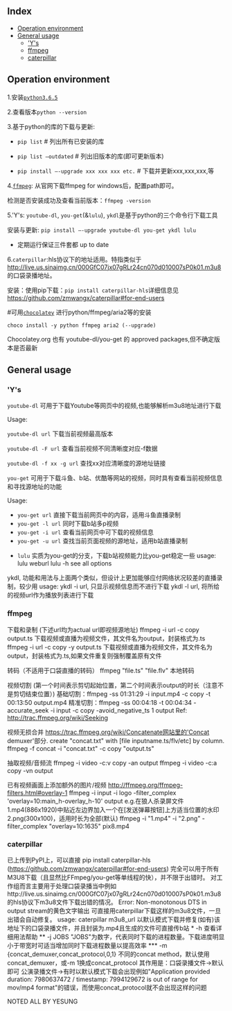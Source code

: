 ## Index
- [Operation environment](#operation-environment)
- [General usage](#general-usage)
  - ['Y's](#ys)
  - [ffmpeg](#ffmpeg)
  - [caterpillar](#caterpillar)

## Operation environment

1.安装[`python3.6.5`](https://www.python.org/downloads/)

2.查看版本`python --version`

3.基于python的库的下载与更新: 

  - `pip list` # 列出所有已安装的库

  - `pip list –outdated` # 列出旧版本的库(即可更新版本)
                            
  - `pip install –-upgrade xxx xxx xxx etc.` # 下载并更新xxx,xxx,xxx,等
                            
4.[`ffmpeg`](http://ffmpeg.org/download.html): 从官网下载ffmpeg for windows后，配置path即可。  

  检测是否安装成功及查看当前版本：`ffmpeg -version`
  
5.'Y's: `youtube-dl`, `you-get`(&`lulu`), `ykdl`是基于python的三个命令行下载工具

   安装与更新: `pip install –-upgrade youtube-dl you-get ykdl lulu`
   
   * 定期运行保证三件套都 up to date
   
6.`caterpillar`:hls协议下的地址适用。特指类似于 http://live.us.sinaimg.cn/000GfC07jx07gRLr24cn070d010007sP0k01.m3u8 的口袋录播地址。

  安装：使用pip下载：`pip install caterpillar-hls`详细信息见 https://github.com/zmwangx/caterpillar#for-end-users

#可用[`chocolatey`](https://chocolatey.org/) 进行python/ffmpeg/aria2等的安装

 `choco install -y python ffmpeg aria2 (--upgrade)`
 
 Chocolatey.org 也有 youtube-dl/you-get 的 approved packages,但不确定版本是否最新

## General usage

### 'Y's

  `youtube-dl` 可用于下载Youtube等网页中的视频,也能够解析m3u8地址进行下载
  
  Usage: 
  
  `youtube-dl url` 下载当前视频最高版本
  
  `youtube-dl -F url` 查看当前视频不同清晰度对应-f数据
         
  `youtube-dl -f xx -g url` 查找xx对应清晰度的源地址链接

  `you-get` 可用于下载斗鱼、b站、优酷等网站的视频，同时具有查看当前视频信息和寻找源地址的功能
 
 Usage: 
   - `you-get url`    直接下载当前网页中的内容，适用斗鱼直播录制
   - `you-get -l url` 同时下载b站多p视频
   - `you-get -i url` 查看当前网页中可下载的视频信息
   - `you-get -u url` 查找当前页面视频的源地址，适用b站直播录制 
         
  * `lulu` 实质为you-get的分支，下载b站视频能力比you-get稳定一些
  usage: lulu weburl
         lulu -h see all options

  ykdl, 功能和用法与上面两个类似，但设计上更加能够应付网络状况较差的直播录制，较少用
  usage: ykdl -i url, 只显示视频信息而不进行下载
         ykdl -l url, 将所给的视频url作为播放列表进行下载

### ffmpeg

  下载和录制 (下述url均为actual url即视频源地址)
  ffmpeg -i url -c copy output.ts 下载视频或直播为视频文件，其文件名为output，封装格式为.ts
  ffmpeg -i url -c copy -y output.ts 下载视频或直播为视频文件，其文件名为output，封装格式为.ts,如果文件重复则强制覆盖原有文件
  
  转码（不适用于口袋直播的转码）
  ffmpeg "file.ts" "file.flv" 本地转码
  
  视频切割 (第一个时间表示剪切起始位置，第二个时间表示output的时长（注意不是剪切结束位置）)
  基础切割：ffmpeg -ss 01:31:29 -i input.mp4 -c copy -t 00:13:50 output.mp4
  精准切割：ffmpeg -ss 00:04:18 -t 00:04:34 -accurate_seek -i input -c copy -avoid_negative_ts 1 output
           Ref: http://trac.ffmpeg.org/wiki/Seeking

  视频无损合并
  https://trac.ffmpeg.org/wiki/Concatenate网站里的'Concat demuxer'部分.
  create "concat.txt" with [file inputname.ts/flv/etc] by column.
  ffmpeg -f concat -i "concat.txt" -c copy "output.ts"

  抽取视频/音频流
  ffmpeg -i video -c:v copy -an output
  ffmpeg -i video -c:a copy -vn output
  
  已有视频画面上添加额外的图片/视频
  http://ffmpeg.org/ffmpeg-filters.html#overlay-1
  ffmpeg -i input -i logo -filter_complex 'overlay=10:main_h-overlay_h-10' output
  e.g.在狼人杀录屏文件1.mp4(886x1920)中贴近左边界加入一个在[发送弹幕按钮]上方适当位置的水印2.png(300x100)，适用时长为全部(默认)
  ffmpeg -i "1.mp4" -i "2.png" -filter_complex "overlay=10:1635" pix8.mp4

### caterpillar 
  已上传到PyPI上，可以直接 pip install caterpillar-hls (https://github.com/zmwangx/caterpillar#for-end-users)
  完全可以用于所有M3U8下载（且显然比FFmpeg/you-get等单线程的快），并不限于出错时。
  对工作组而言主要用于处理口袋录播当中例如http://live.us.sinaimg.cn/000GfC07jx07gRLr24cn070d010007sP0k01.m3u8的hls协议下m3u8文件下载出错的情况。
  Error: Non-monotonous DTS in output stream的黄色文字输出
  可直接用caterpillar下载这样的m3u8文件，一旦出错会自动修复。
  usage: caterpillar m3u8_url 以默认模式下载并修复(如有)该地址下的口袋录播文件，并且封装为.mp4且生成的文件可直接传b站 
         *   -h 查看详细用法帮助
         **  -j JOBS "JOBS"为数字，代表同时下载的进程数量。下载进度明显小于带宽时可适当增加同时下载进程数量以提高效率
         *** -m {concat_demuxer,concat_protocol,0,1} 不同的concat method，默认使用concat_demuxer，或-m 1换成concat_protocol
                                                     其作用是：口袋录播文件->默认即可
                                                               公演录播文件->有时以默认模式下载会出现例如"Application provided duration: 7980637472 / timestamp: 7994129672 is out of range for mov/mp4 format"的错误，而使用concat_protocol就不会出现这样的问题

NOTED ALL BY YESUNG
